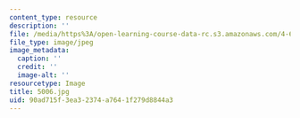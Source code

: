 ```yaml
---
content_type: resource
description: ''
file: /media/https%3A/open-learning-course-data-rc.s3.amazonaws.com/4-614-religious-architecture-and-islamic-cultures-fall-2002/90ad715f3ea32374a7641f279d8844a3_5006.jpg
file_type: image/jpeg
image_metadata:
  caption: ''
  credit: ''
  image-alt: ''
resourcetype: Image
title: 5006.jpg
uid: 90ad715f-3ea3-2374-a764-1f279d8844a3
---
```


